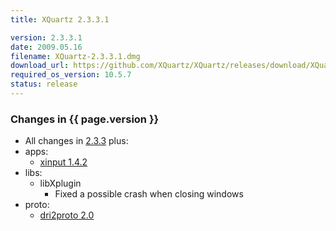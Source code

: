 ```yaml
---
title: XQuartz 2.3.3.1

version: 2.3.3.1
date: 2009.05.16
filename: XQuartz-2.3.3.1.dmg
download_url: https://github.com/XQuartz/XQuartz/releases/download/XQuartz-2.3.3.1-Leopard/X11-2.3.3.1.dmg
required_os_version: 10.5.7
status: release
---
```


### Changes in {{ page.version }} ###
  * All changes in [2.3.3](XQuartz-2.3.3.html) plus:
  * apps:
    * [xinput 1.4.2](https://lists.freedesktop.org/archives/xorg-announce/2009-May/000840.html)
  * libs:
    * libXplugin
      * Fixed a possible crash when closing windows
  * proto:
    * [dri2proto 2.0](https://lists.freedesktop.org/archives/xorg-announce/2009-April/000827.html)
